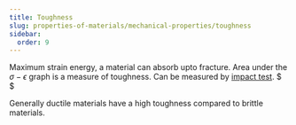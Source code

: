 ```yaml
---
title: Toughness
slug: properties-of-materials/mechanical-properties/toughness
sidebar:
  order: 9
---
```


Maximum strain energy, a material can absorb upto fracture. Area under the
$\sigma-\epsilon$ graph is a measure of toughness. Can be measured by
[impact test](/properties-of-materials/mechanical-properties/impact-test). $ $

Generally ductile materials have a high toughness compared to brittle materials.
